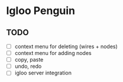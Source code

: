 # Igloo Penguin

## TODO
- [ ] context menu for deleting (wires + nodes)
- [ ] context menu for adding nodes
- [ ] copy, paste
- [ ] undo, redo
- [ ] igloo server integration
